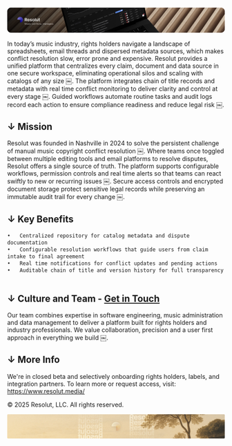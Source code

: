 ![Resolut Banner](images/banner.png)

In today’s music industry, rights holders navigate a landscape of spreadsheets, email threads and dispersed metadata sources, which makes conflict resolution slow, error prone and expensive. Resolut provides a unified platform that centralizes every claim, document and data source in one secure workspace, eliminating operational silos and scaling with catalogs of any size ￼. The platform integrates chain of title records and metadata with real time conflict monitoring to deliver clarity and control at every stage ￼. Guided workflows automate routine tasks and audit logs record each action to ensure compliance readiness and reduce legal risk ￼.

## ↓ Mission

Resolut was founded in Nashville in 2024 to solve the persistent challenge of manual music copyright conflict resolution ￼. Where teams once toggled between multiple editing tools and email platforms to resolve disputes, Resolut offers a single source of truth. The platform supports configurable workflows, permission controls and real time alerts so that teams can react swiftly to new or recurring issues ￼. Secure access controls and encrypted document storage protect sensitive legal records while preserving an immutable audit trail for every change ￼.

## ↓ Key Benefits
	•	Centralized repository for catalog metadata and dispute documentation ￼
	•	Configurable resolution workflows that guide users from claim intake to final agreement ￼
	•	Real time notifications for conflict updates and pending actions ￼
	•	Auditable chain of title and version history for full transparency ￼


## ↓ Culture and Team -  [Get in Touch](https://www.resolut.media/)

Our team combines expertise in software engineering, music administration and data management to deliver a platform built for rights holders and industry professionals. We value collaboration, precision and a user first approach in everything we build ￼.

## ↓ More Info

We're in closed beta and selectively onboarding rights holders, labels, and integration partners. To learn more or request access, visit:
https://www.resolut.media/

© 2025 Resolut, LLC. All rights reserved.

![Resolut Banner](images/banner_lower.png)

